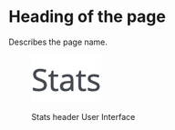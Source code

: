 # Heading of the page

Describes the page name.

<figure><img src="../../../.gitbook/assets/image (75).png" alt="Stats header User Interface"><figcaption><p>Stats header User Interface</p></figcaption></figure>
